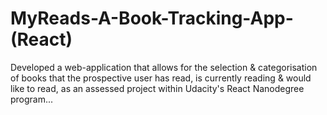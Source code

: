 # MyReads-A-Book-Tracking-App-(React)

Developed a web-application that allows for the selection & categorisation of books that the prospective user has read, is currently reading & would like to read, as an assessed project within Udacity's React Nanodegree program...
